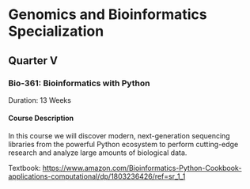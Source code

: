 # Genomics and Bioinformatics Specialization

## Quarter V

### Bio-361: Bioinformatics with Python

Duration: 13 Weeks

#### Course Description

In this course we will discover modern, next-generation sequencing libraries from the powerful Python ecosystem to perform cutting-edge research and analyze large amounts of biological data.

Textbook: 
https://www.amazon.com/Bioinformatics-Python-Cookbook-applications-computational/dp/1803236426/ref=sr_1_1 


